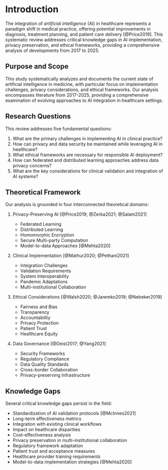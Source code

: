 # Introduction

The integration of *artificial intelligence* (AI) in healthcare represents a paradigm shift in medical practice, offering potential improvements in diagnosis, treatment planning, and patient care delivery [@Price2019]. This systematic review addresses critical knowledge gaps in AI implementation, privacy preservation, and ethical frameworks, providing a comprehensive analysis of developments from 2017 to 2025.

## Purpose and Scope
This study systematically analyzes and documents the current state of artificial intelligence in medicine, with particular focus on implementation challenges, privacy considerations, and ethical frameworks. Our analysis encompasses literature from 2017-2025, providing a comprehensive examination of evolving approaches to AI integration in healthcare settings.

## Research Questions
This review addresses five fundamental questions:

1. What are the primary challenges in implementing AI in clinical practice?
2. How can privacy and data security be maintained while leveraging AI in healthcare?
3. What ethical frameworks are necessary for responsible AI deployment?
4. How can federated and distributed learning approaches address data privacy concerns?
5. What are the key considerations for clinical validation and integration of AI systems?

## Theoretical Framework
Our analysis is grounded in four interconnected theoretical domains:

1. Privacy-Preserving AI [@Price2019; @Zerka2021; @Salam2021]
   - Federated Learning
   - Distributed Learning
   - Homomorphic Encryption
   - Secure Multi-party Computation
   - Model-to-data Approaches [@Mehta2020]

2. Clinical Implementation [@Mathur2020; @Pethani2021]
   - Integration Challenges
   - Validation Requirements
   - System Interoperability
   - Pandemic Adaptations
   - Multi-institutional Collaboration

3. Ethical Considerations [@Walsh2020; @Jaremko2019; @Nebeker2019]
   - Fairness and Bias
   - Transparency
   - Accountability
   - Privacy Protection
   - Patient Trust
   - Healthcare Equity

4. Data Governance [@Deist2017; @Yang2021]
   - Security Frameworks
   - Regulatory Compliance
   - Data Quality Standards
   - Cross-border Collaboration
   - Privacy-preserving Infrastructure

## Knowledge Gaps
Several critical knowledge gaps persist in the field:

- Standardization of AI validation protocols [@McInnes2021]
- Long-term effectiveness metrics
- Integration with existing clinical workflows
- Impact on healthcare disparities
- Cost-effectiveness analysis
- Privacy preservation in multi-institutional collaboration
- Regulatory framework adaptation
- Patient trust and acceptance measures
- Healthcare provider training requirements
- Model-to-data implementation strategies [@Mehta2020]
